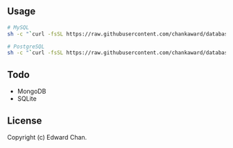 ## Usage

```sh
# MySQL
sh -c "`curl -fsSL https://raw.githubusercontent.com/chankaward/database_backup_script/master/mysql_backup.sh`"

# PostgreSQL
sh -c "`curl -fsSL https://raw.githubusercontent.com/chankaward/database_backup_script/master/postgresql_backup.sh`"
```

## Todo
* MongoDB
* SQLite

## License
Copyright (c) Edward Chan.
